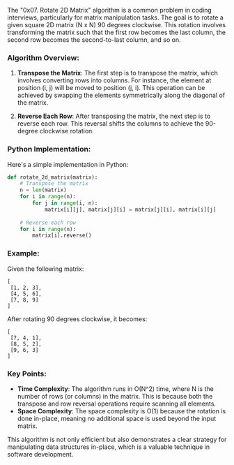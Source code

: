The "0x07. Rotate 2D Matrix" algorithm is a common problem in coding interviews, particularly for matrix manipulation tasks. The goal is to rotate a given square 2D matrix (N x N) 90 degrees clockwise. This rotation involves transforming the matrix such that the first row becomes the last column, the second row becomes the second-to-last column, and so on.

### Algorithm Overview:
1. **Transpose the Matrix**: The first step is to transpose the matrix, which involves converting rows into columns. For instance, the element at position (i, j) will be moved to position (j, i). This operation can be achieved by swapping the elements symmetrically along the diagonal of the matrix.

2. **Reverse Each Row**: After transposing the matrix, the next step is to reverse each row. This reversal shifts the columns to achieve the 90-degree clockwise rotation. 

### Python Implementation:
Here's a simple implementation in Python:

```python
def rotate_2d_matrix(matrix):
    # Transpose the matrix
    n = len(matrix)
    for i in range(n):
        for j in range(i, n):
            matrix[i][j], matrix[j][i] = matrix[j][i], matrix[i][j]
    
    # Reverse each row
    for i in range(n):
        matrix[i].reverse()
```

### Example:
Given the following matrix:
```
[
 [1, 2, 3],
 [4, 5, 6],
 [7, 8, 9]
]
```
After rotating 90 degrees clockwise, it becomes:
```
[
 [7, 4, 1],
 [8, 5, 2],
 [9, 6, 3]
]
```

### Key Points:
- **Time Complexity**: The algorithm runs in O(N^2) time, where N is the number of rows (or columns) in the matrix. This is because both the transpose and row reversal operations require scanning all elements.
- **Space Complexity**: The space complexity is O(1) because the rotation is done in-place, meaning no additional space is used beyond the input matrix.

This algorithm is not only efficient but also demonstrates a clear strategy for manipulating data structures in-place, which is a valuable technique in software development.

